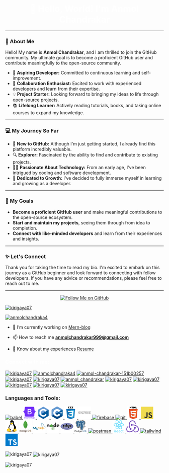 <h1 align="center" style="color:#FFFFFF;">👋 Hello, World! I'm Anmol Chandrakar</h1>

---

### 🚀 About Me

Hello! My name is **Anmol Chandrakar**, and I am thrilled to join the GitHub community. My ultimate goal is to become a proficient GitHub user and contribute meaningfully to the open-source community.

- 🌟 **Aspiring Developer:** Committed to continuous learning and self-improvement.
- 🤝 **Collaboration Enthusiast:** Excited to work with experienced developers and learn from their expertise.
- 💡 **Project Starter:** Looking forward to bringing my ideas to life through open-source projects.
- 📚 **Lifelong Learner:** Actively reading tutorials, books, and taking online courses to expand my knowledge.

---

### 💻 My Journey So Far

- 👶 **New to GitHub:** Although I'm just getting started, I already find this platform incredibly valuable.
- 🔍 **Explorer:** Fascinated by the ability to find and contribute to existing projects.
- 👨‍💻 **Passionate About Technology:** From an early age, I've been intrigued by coding and software development.
- 🚀 **Dedicated to Growth:** I've decided to fully immerse myself in learning and growing as a developer.

---

### 🎯 My Goals

- **Become a proficient GitHub user** and make meaningful contributions to the open-source ecosystem.
- **Start and maintain my projects**, seeing them through from idea to completion.
- **Connect with like-minded developers** and learn from their experiences and insights.

---

### ✨ Let's Connect

Thank you for taking the time to read my bio. I'm excited to embark on this journey as a GitHub beginner and look forward to connecting with fellow developers. If you have any advice or recommendations, please feel free to reach out to me.

---

<p align="center">
  <a href="https://github.com/AnmolChandrakar">
    <img src="https://img.shields.io/badge/-Follow%20Me%20on%20GitHub-lightgrey?style=for-the-badge&logo=github" alt="Follow Me on GitHub"/>
  </a>
</p>


<p align="left"> <a href="https://github.com/ryo-ma/github-profile-trophy"><img src="https://github-profile-trophy.vercel.app/?username=kirigaya07" alt="kirigaya07" /></a> </p>

<p align="left"> <a href="https://twitter.com/anmolchandraka4" target="blank"><img src="https://img.shields.io/twitter/follow/anmolchandraka4?logo=twitter&style=for-the-badge" alt="anmolchandraka4" /></a> </p>

- 🔭 I’m currently working on [Mern-blog](https://github.com/kirigaya07/Mern-Blog)

- 📫 How to reach me **anmolchandrakar999@gmail.com**

- 📄 Know about my experiences [Resume](https://drive.google.com/file/d/1Pg3MNlQ0T4JGIP9wT-WwfaFKmkhr3dp4/view?usp=sharing)

<h3 align="left" style="color:#FFFFFF;">Connect with me:</h3>
<p align="left">
<a href="https://codepen.io/kirigaya07" target="blank"><img align="center" src="https://raw.githubusercontent.com/rahuldkjain/github-profile-readme-generator/master/src/images/icons/Social/codepen.svg" alt="kirigaya07" height="30" width="40" /></a>
<a href="https://twitter.com/anmolchandraka4" target="blank"><img align="center" src="https://raw.githubusercontent.com/rahuldkjain/github-profile-readme-generator/master/src/images/icons/Social/twitter.svg" alt="anmolchandraka4" height="30" width="40" /></a>
<a href="https://linkedin.com/in/anmol-chandrakar-151b00257" target="blank"><img align="center" src="https://raw.githubusercontent.com/rahuldkjain/github-profile-readme-generator/master/src/images/icons/Social/linked-in-alt.svg" alt="anmol-chandrakar-151b00257" height="30" width="40" /></a>
<a href="https://stackoverflow.com/users/kirigaya07" target="blank"><img align="center" src="https://raw.githubusercontent.com/rahuldkjain/github-profile-readme-generator/master/src/images/icons/Social/stack-overflow.svg" alt="kirigaya07" height="30" width="40" /></a>
<a href="https://codesandbox.com/kirigaya07" target="blank"><img align="center" src="https://raw.githubusercontent.com/rahuldkjain/github-profile-readme-generator/master/src/images/icons/Social/codesandbox.svg" alt="kirigaya07" height="30" width="40" /></a>
<a href="https://instagram.com/anmol_chandrakar" target="blank"><img align="center" src="https://raw.githubusercontent.com/rahuldkjain/github-profile-readme-generator/master/src/images/icons/Social/instagram.svg" alt="anmol_chandrakar" height="30" width="40" /></a>
<a href="https://www.codechef.com/users/kirigaya07" target="blank"><img align="center" src="https://cdn.jsdelivr.net/npm/simple-icons@3.1.0/icons/codechef.svg" alt="kirigaya07" height="30" width="40" /></a>
<a href="https://www.hackerrank.com/kirigaya07" target="blank"><img align="center" src="https://raw.githubusercontent.com/rahuldkjain/github-profile-readme-generator/master/src/images/icons/Social/hackerrank.svg" alt="kirigaya07" height="30" width="40" /></a>
<a href="https://codeforces.com/profile/kirigaya07" target="blank"><img align="center" src="https://raw.githubusercontent.com/rahuldkjain/github-profile-readme-generator/master/src/images/icons/Social/codeforces.svg" alt="kirigaya07" height="30" width="40" /></a>
<a href="https://www.leetcode.com/kirigaya07" target="blank"><img align="center" src="https://raw.githubusercontent.com/rahuldkjain/github-profile-readme-generator/master/src/images/icons/Social/leet-code.svg" alt="kirigaya07" height="30" width="40" /></a>
<a href="https://auth.geeksforgeeks.org/user/kirigaya07" target="blank"><img align="center" src="https://raw.githubusercontent.com/rahuldkjain/github-profile-readme-generator/master/src/images/icons/Social/geeks-for-geeks.svg" alt="kirigaya07" height="30" width="40" /></a>
</p>

<h3 align="left">Languages and Tools:</h3>
<p align="left"> <a href="https://babeljs.io/" target="_blank" rel="noreferrer"> <img src="https://www.vectorlogo.zone/logos/babeljs/babeljs-icon.svg" alt="babel" width="40" height="40"/> </a> <a href="https://getbootstrap.com" target="_blank" rel="noreferrer"> <img src="https://raw.githubusercontent.com/devicons/devicon/master/icons/bootstrap/bootstrap-plain-wordmark.svg" alt="bootstrap" width="40" height="40"/> </a> <a href="https://www.cprogramming.com/" target="_blank" rel="noreferrer"> <img src="https://raw.githubusercontent.com/devicons/devicon/master/icons/c/c-original.svg" alt="c" width="40" height="40"/> </a> <a href="https://www.w3schools.com/cpp/" target="_blank" rel="noreferrer"> <img src="https://raw.githubusercontent.com/devicons/devicon/master/icons/cplusplus/cplusplus-original.svg" alt="cplusplus" width="40" height="40"/> </a> <a href="https://www.w3schools.com/css/" target="_blank" rel="noreferrer"> <img src="https://raw.githubusercontent.com/devicons/devicon/master/icons/css3/css3-original-wordmark.svg" alt="css3" width="40" height="40"/> </a> <a href="https://expressjs.com" target="_blank" rel="noreferrer"> <img src="https://raw.githubusercontent.com/devicons/devicon/master/icons/express/express-original-wordmark.svg" alt="express" width="40" height="40"/> </a> <a href="https://firebase.google.com/" target="_blank" rel="noreferrer"> <img src="https://www.vectorlogo.zone/logos/firebase/firebase-icon.svg" alt="firebase" width="40" height="40"/> </a> <a href="https://git-scm.com/" target="_blank" rel="noreferrer"> <img src="https://www.vectorlogo.zone/logos/git-scm/git-scm-icon.svg" alt="git" width="40" height="40"/> </a> <a href="https://www.w3.org/html/" target="_blank" rel="noreferrer"> <img src="https://raw.githubusercontent.com/devicons/devicon/master/icons/html5/html5-original-wordmark.svg" alt="html5" width="40" height="40"/> </a> <a href="https://developer.mozilla.org/en-US/docs/Web/JavaScript" target="_blank" rel="noreferrer"> <img src="https://raw.githubusercontent.com/devicons/devicon/master/icons/javascript/javascript-original.svg" alt="javascript" width="40" height="40"/> </a> <a href="https://www.linux.org/" target="_blank" rel="noreferrer"> <img src="https://raw.githubusercontent.com/devicons/devicon/master/icons/linux/linux-original.svg" alt="linux" width="40" height="40"/> </a> <a href="https://www.mongodb.com/" target="_blank" rel="noreferrer"> <img src="https://raw.githubusercontent.com/devicons/devicon/master/icons/mongodb/mongodb-original-wordmark.svg" alt="mongodb" width="40" height="40"/> </a> <a href="https://www.mysql.com/" target="_blank" rel="noreferrer"> <img src="https://raw.githubusercontent.com/devicons/devicon/master/icons/mysql/mysql-original-wordmark.svg" alt="mysql" width="40" height="40"/> </a> <a href="https://nodejs.org" target="_blank" rel="noreferrer"> <img src="https://raw.githubusercontent.com/devicons/devicon/master/icons/nodejs/nodejs-original-wordmark.svg" alt="nodejs" width="40" height="40"/> </a> <a href="https://www.php.net" target="_blank" rel="noreferrer"> <img src="https://raw.githubusercontent.com/devicons/devicon/master/icons/php/php-original.svg" alt="php" width="40" height="40"/> </a> <a href="https://www.postgresql.org" target="_blank" rel="noreferrer"> <img src="https://raw.githubusercontent.com/devicons/devicon/master/icons/postgresql/postgresql-original-wordmark.svg" alt="postgresql" width="40" height="40"/> </a> <a href="https://postman.com" target="_blank" rel="noreferrer"> <img src="https://www.vectorlogo.zone/logos/getpostman/getpostman-icon.svg" alt="postman" width="40" height="40"/> </a> <a href="https://reactjs.org/" target="_blank" rel="noreferrer"> <img src="https://raw.githubusercontent.com/devicons/devicon/master/icons/react/react-original-wordmark.svg" alt="react" width="40" height="40"/> </a> <a href="https://redux.js.org" target="_blank" rel="noreferrer"> <img src="https://raw.githubusercontent.com/devicons/devicon/master/icons/redux/redux-original.svg" alt="redux" width="40" height="40"/> </a> <a href="https://tailwindcss.com/" target="_blank" rel="noreferrer"> <img src="https://www.vectorlogo.zone/logos/tailwindcss/tailwindcss-icon.svg" alt="tailwind" width="40" height="40"/> </a> <a href="https://www.typescriptlang.org/" target="_blank" rel="noreferrer"> <img src="https://raw.githubusercontent.com/devicons/devicon/master/icons/typescript/typescript-original.svg" alt="typescript" width="40" height="40"/> </a> </p>

<p><img align="left" src="https://github-readme-stats.vercel.app/api/top-langs?username=kirigaya07&show_icons=true&locale=en&layout=compact" alt="kirigaya07" /></p>

<p>&nbsp;<img align="center" src="https://github-readme-stats.vercel.app/api?username=kirigaya07&show_icons=true&locale=en" alt="kirigaya07" /></p>

<p><img align="center" src="https://github-readme-streak-stats.herokuapp.com/?user=kirigaya07&" alt="kirigaya07" /></p>
